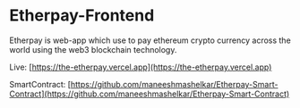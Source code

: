 # Etherpay-Frontend
Etherpay is web-app which use to pay ethereum crypto currency across the world using the web3 blockchain technology.

Live: [https://the-etherpay.vercel.app](https://the-etherpay.vercel.app)

SmartContract: [https://github.com/maneeshmashelkar/Etherpay-Smart-Contract](https://github.com/maneeshmashelkar/Etherpay-Smart-Contract)
